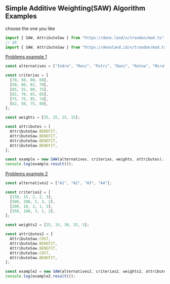 ## Simple Additive Weighting(SAW) Algorithm Examples

choose the one you like

```typescript
import { SAW, AttributeSaw } from "https://deno.land/x/troodon/mod.ts"; // Official Third Party Modules
// OR
import { SAW, AttributeSaw } from "https://denoland.id/x/troodon/mod.ts"; // Indonesia Third Party Modules
```

[Problems example 1](https://aeroyid.wordpress.com/2014/01/16/metodesimple-additive-weighting-saw/)

```typescript
const alternatives = ["Indra", "Roni", "Putri", "Dani", "Ratna", "Mira"];

const criterias = [
  [70, 50, 80, 60],
  [50, 60, 82, 70],
  [85, 55, 80, 75],
  [82, 70, 65, 85],
  [75, 75, 85, 74],
  [62, 50, 75, 80],
];

const weights = [35, 25, 25, 15];

const attributes = [
  AttributeSaw.BENEFIT,
  AttributeSaw.BENEFIT,
  AttributeSaw.BENEFIT,
  AttributeSaw.BENEFIT,
];

const example = new SAW(alternatives, criterias, weights, attributes);
console.log(example.result());
```

[Problems example 2](https://informasi-anakutm.blogspot.com/2016/06/cara-perhitungan-dan-contoh-kasus.html)

```typescript
const alternatives2 = ["A1", "A2", "A3", "A4"];

const criterias2 = [
  [150, 15, 2, 2, 3],
  [500, 200, 2, 3, 2],
  [200, 10, 3, 1, 3],
  [350, 100, 3, 1, 2],
];

const weights2 = [25, 15, 30, 25, 5];

const attributes2 = [
  AttributeSaw.COST,
  AttributeSaw.BENEFIT,
  AttributeSaw.BENEFIT,
  AttributeSaw.COST,
  AttributeSaw.BENEFIT,
];

const example2 = new SAW(alternatives2, criterias2, weights2, attributes2);
console.log(example2.result());
```
